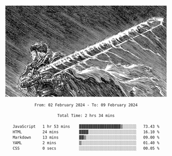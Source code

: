 <!-- Profile image -->
<p align="center">
 <img src="assets/bpD2ohb.png" width="1080px">
</p>
<!-- Profile image end -->

<div align="center">
<!--START_SECTION:waka-->

```txt
From: 02 February 2024 - To: 09 February 2024

Total Time: 2 hrs 34 mins

JavaScript   1 hr 53 mins    ▓▓▓▓▓▓▓▓▓▓▓▓▓▓▓▓▓▓▒░░░░░░   73.43 %
HTML         24 mins         ▓▓▓▓░░░░░░░░░░░░░░░░░░░░░   16.10 %
Markdown     13 mins         ▓▓▒░░░░░░░░░░░░░░░░░░░░░░   09.00 %
YAML         2 mins          ▒░░░░░░░░░░░░░░░░░░░░░░░░   01.40 %
CSS          0 secs          ░░░░░░░░░░░░░░░░░░░░░░░░░   00.05 %
```

<!--END_SECTION:waka-->
</div>
